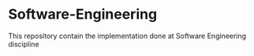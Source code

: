 # Software-Engineering
This repository contain the implementation done at Software Engineering discipline
